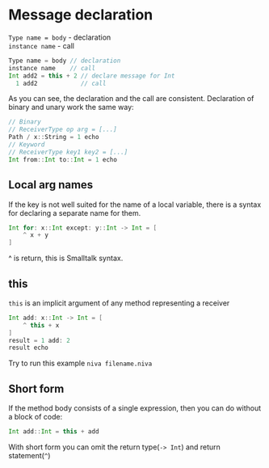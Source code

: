 
# Message declaration

`Type name = body` -  declaration  
`instance name` - call   

```Scala
Type name = body // declaration
instance name    // call
Int add2 = this + 2 // declare message for Int
  1 add2            // call
```

As you can see, the declaration and the call are consistent.
Declaration of binary and unary work the same way:

```Scala
// Binary
// ReceiverType op arg = [...]
Path / x::String = 1 echo
// Keyword
// ReceiverType key1 key2 = [...]
Int from::Int to::Int = 1 echo
```

## Local arg names
If the key is not well suited for the name of a local variable, 
there is a syntax for declaring a separate name for them.

```Scala
Int for: x::Int except: y::Int -> Int = [
    ^ x + y
]
```
^ is return, this is Smalltalk syntax. 


## this
`this` is an implicit argument of any method representing a receiver

```Scala
Int add: x::Int -> Int = [
    ^ this + x
]
result = 1 add: 2
result echo
```
Try to run this example `niva filename.niva`

## Short form
If the method body consists of a single expression, 
then you can do without a block of code:
```Scala
Int add::Int = this + add
```
With short form you can omit the return type(`-> Int`) and return statement(`^`)
